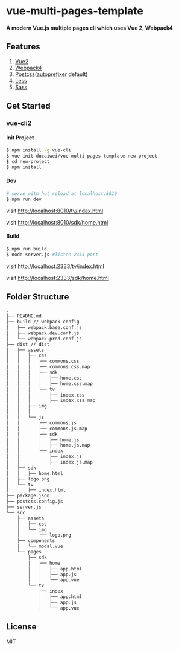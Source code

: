 # vue-multi-pages-template

**A modern Vue.js multiple pages cli which uses Vue 2, Webpack4**

## Features

1. [Vue2](https://github.com/vuejs/vue)
2. [Webpack4](https://github.com/webpack/webpack)
3. [Postcss](https://github.com/postcss/postcss)([autoprefixer](https://github.com/postcss/autoprefixer) default)
4. [Less](http://lesscss.org/)
5. [Sass](https://github.com/webpack-contrib/sass-loader)

## Get Started

### [vue-cli2](https://github.com/vuejs/vue-cli)

#### Init Project

``` bash
$ npm install -g vue-cli
$ vue init ducaiwei/vue-multi-pages-template new-project
$ cd new-project
$ npm install
```

#### Dev

```bash
# serve with hot reload at localhost:8010
$ npm run dev
```


visit [http://localhost:8010/tv/index.html](http://localhost:8010/tv/index.html)

visit [http://localhost:8010/sdk/home.html](http://localhost:8010/sdk/home.html)

#### Build

```bash
$ npm run build
$ node server.js #listen 2333 port
```

visit [http://localhost:2333/tv/index.html](http://localhost:2333/tv/index.html)

visit [http://localhost:2333/sdk/home.html](http://localhost:2333/sdk/home.html)


## Folder Structure

```bash
.
├── README.md
├── build // webpack config
│   ├── webpack.base.conf.js
│   ├── webpack.dev.conf.js
│   └── webpack.prod.conf.js
├── dist // dist
│   ├── assets
│   │   ├── css
│   │   │   ├── commons.css
│   │   │   ├── commons.css.map
│   │   │   ├── sdk
│   │   │   │   ├── home.css
│   │   │   │   ├── home.css.map
│   │   │   └── tv
│   │   │       ├── index.css
│   │   │       ├── index.css.map
│   │   ├── img
│   │   │   
│   │   └── js
│   │       ├── commons.js
│   │       ├── commons.js.map
│   │       ├── sdk
│   │       │   ├── home.js
│   │       │   ├── home.js.map
│   │       └── index
│   │           ├── index.js
│   │           ├── index.js.map
│   ├── sdk
│   │   ├── home.html
│   ├── logo.png
│   └── tv
│       ├── index.html
├── package.json
├── postcss.config.js
├── server.js
└── src
    ├── assets
    │   ├── css
    │   └── img
    │       └── logo.png
    ├── components
    │   └── modal.vue
    └── pages
        ├── sdk
        │   ├── home
        │   │   ├── app.html
        │   │   ├── app.js
        │   │   └── app.vue
        └── tv
            ├── index
            │   ├── app.html
            │   ├── app.js
            │   └── app.vue
```


## License

MIT
